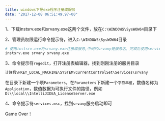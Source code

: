 ```yaml
---
title: windows下把exe程序注册成服务
date: "2017-12-08 06:51:49.97+00"
---
```


1、下载instsrv.exe和srvany.exe这两个文件，放在`C:\WINDOWS\SysWOW64`目录下

2、管理员权限运行命令提示符，进入`C:\WINDOWS\SysWOW64`目录

```bash
# 使用instsrv.exe将srvany.exe注册成服务,中间的srvany是服务名，完成后使用services.msc可以在服务列表里看到
instsrv.exe srvany srvany.exe
```

3、命令提示符`regedit`，打开注册表编辑器，找到刚刚注册的服务目录

```bash
计算机\HKEY_LOCAL_MACHINE\SYSTEM\CurrentControlSet\Services\srvany
```

在目录下新建一个项`Parameters`，在`Parameters`下新建一个`字符串值`，数值名称为`Application`，数值数据为可执行文件的路径，例如`D:\\local\\IntelliJIDEA_LicenseServer.exe`

4、命令提示符`services.msc`，找到`srvany`服务启动即可

Game Over！
